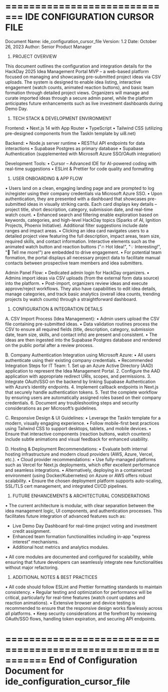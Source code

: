# ============================= IDE CONFIGURATION CURSOR FILE

Document Name: ide_configuration_cursor_file Version: 1.2 Date: October 26, 2023 Author: Senior Product Manager

1.  PROJECT OVERVIEW

This document outlines the configuration and integration details for the HackDay 2025 Idea Management Portal MVP – a web-based platform focused on managing and showcasing pre-submitted project ideas via CSV uploads. The system is designed to enable idea listing, interactive engagement (watch counts, animated reaction buttons), and basic team formation through detailed project views. Organizers will manage and curate imported ideas through a secure admin panel, while the platform anticipates future enhancements such as live investment dashboards during Demo Day.

1.  TECH STACK & DEVELOPMENT ENVIRONMENT

Frontend: • Next.js 14 with App Router • TypeScript • Tailwind CSS (utilizing pre-designed components from the TaskIn template by ui8.net)

Backend: • Node.js server runtime • RESTful API endpoints for data interactions • Supabase Postgres as primary database • Supabase Authentication (supplemented with Microsoft Azure SSO/OAuth integration)

Development Tools: • Cursor – Advanced IDE for AI-powered coding with real-time suggestions • ESLint & Prettier for code quality and formatting

1.  USER ONBOARDING & APP FLOW

• Users land on a clean, engaging landing page and are prompted to log in/register using their company credentials via Microsoft Azure SSO. • Upon authentication, they are presented with a dashboard that showcases pre-submitted ideas in visually striking cards. Each card displays key details – project title, short description, category, submission date, and real-time watch count. • Enhanced search and filtering enable exploration based on keywords, categories, and high-level HackDay topics (Sparks of AI, Ignition Projects, Phoenix Initiative). Additional filter suggestions include date ranges and impact areas. • Clicking an idea card navigates users to a detailed project view featuring the full description, impact areas, team size, required skills, and contact information. Interactive elements such as the animated watch button and reaction buttons ("🔥 Hot Idea!", "💡 Interesting!", "🤔 Tell me more!") are embedded to drive engagement. • For potential team formation, the portal displays all necessary project data to facilitate manual contacts between prospective team members and idea submitters.

Admin Panel Flow: • Dedicated admin login for HackDay organizers. • Admins import ideas via CSV uploads (from the external form data source) into the platform. • Post-import, organizers review ideas and execute approve/reject workflows. They also have capabilities to edit idea details, manage categories, and track basic analytics (overall idea counts, trending projects by watch counts) through a straightforward dashboard.

1.  CONFIGURATION & INTEGRATION DETAILS

A. CSV Import Process (Idea Management): • Admin users upload the CSV file containing pre-submitted ideas. • Data validation routines process the CSV to ensure all required fields (title, description, category, submission date, team size, skills, and contact info) are present and consistent. • The ideas are then ingested into the Supabase Postgres database and rendered on the public portal after a review process.

B. Company Authentication Integration using Microsoft Azure: • All users authenticate using their existing company credentials. • Recommended Integration Steps for IT Team: 1. Set up an Azure Active Directory (AAD) application to represent the Idea Management Portal. 2. Configure the AAD application with appropriate redirect URIs, scopes, and permissions. 3. Integrate OAuth/SSO on the backend by linking Supabase Authentication with Azure’s identity endpoints. 4. Implement callback endpoints in Next.js that securely handle authentication tokens. 5. Test the complete workflow by ensuring users are automatically assigned roles based on their company credentials. 6. Document any troubleshooting steps and security considerations as per Microsoft’s guidelines.

C. Responsive Design & UI Guidelines: • Leverage the TaskIn template for a modern, visually engaging experience. • Follow mobile-first best practices using Tailwind CSS to support desktops, tablets, and mobile devices. • Ensure that interactive components (reaction buttons, watch counters) include subtle animations and visual feedback for enhanced usability.

D. Hosting & Deployment Recommendations: • Evaluate both internal hosting infrastructure and modern cloud providers (AWS, Azure, Vercel, etc.). • Cloud provider recommendations: • Use fully-managed platforms such as Vercel for Next.js deployments, which offer excellent performance and seamless integrations. • Alternatively, deploying in a containerized environment (using Docker/Kubernetes) on Azure or AWS offers robust scalability. • Ensure the chosen deployment platform supports auto-scaling, SSL/TLS cert management, and integrated CI/CD pipelines.

1.  FUTURE ENHANCEMENTS & ARCHITECTURAL CONSIDERATIONS

• The current architecture is modular, with clear separation between the idea management logic, UI components, and authentication processes. This facilitates future integration of advanced features such as:

*   Live Demo Day Dashboard for real-time project voting and investment credit assignment.
*   Enhanced team formation functionalities including in-app "express interest" mechanisms.
*   Additional host metrics and analytics modules.

• All core modules are documented and configured for scalability, while ensuring that future developers can seamlessly integrate new functionalities without major refactoring.

1.  ADDITIONAL NOTES & BEST PRACTICES

• All code should follow ESLint and Prettier formatting standards to maintain consistency. • Regular testing and optimization for performance will be critical, particularly for real-time features (watch count updates and reaction animations). • Extensive browser and device testing is recommended to ensure that the responsive design works flawlessly across all platforms. • Keep security considerations at the forefront by reviewing OAuth/SSO flows, handling token expiration, and securing API endpoints.

# =========================================================== End of Configuration Document for ide_configuration_cursor_file
